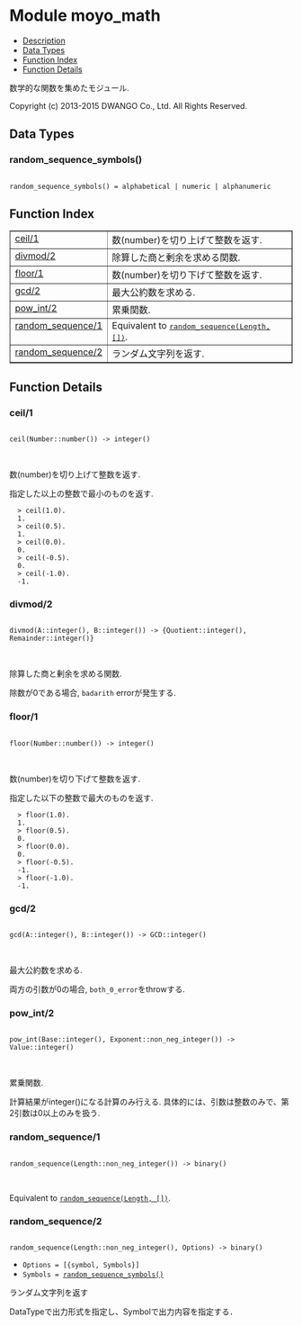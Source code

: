 

# Module moyo_math #
* [Description](#description)
* [Data Types](#types)
* [Function Index](#index)
* [Function Details](#functions)

数学的な関数を集めたモジュール.

Copyright (c) 2013-2015 DWANGO Co., Ltd. All Rights Reserved.

<a name="types"></a>

## Data Types ##




### <a name="type-random_sequence_symbols">random_sequence_symbols()</a> ###


<pre><code>
random_sequence_symbols() = alphabetical | numeric | alphanumeric
</code></pre>

<a name="index"></a>

## Function Index ##


<table width="100%" border="1" cellspacing="0" cellpadding="2" summary="function index"><tr><td valign="top"><a href="#ceil-1">ceil/1</a></td><td>数(number)を切り上げて整数を返す.</td></tr><tr><td valign="top"><a href="#divmod-2">divmod/2</a></td><td>除算した商と剰余を求める関数.</td></tr><tr><td valign="top"><a href="#floor-1">floor/1</a></td><td>数(number)を切り下げて整数を返す.</td></tr><tr><td valign="top"><a href="#gcd-2">gcd/2</a></td><td>最大公約数を求める.</td></tr><tr><td valign="top"><a href="#pow_int-2">pow_int/2</a></td><td>累乗関数.</td></tr><tr><td valign="top"><a href="#random_sequence-1">random_sequence/1</a></td><td>Equivalent to <a href="#random_sequence-2"><tt>random_sequence(Length, [])</tt></a>.</td></tr><tr><td valign="top"><a href="#random_sequence-2">random_sequence/2</a></td><td>ランダム文字列を返す.</td></tr></table>


<a name="functions"></a>

## Function Details ##

<a name="ceil-1"></a>

### ceil/1 ###

<pre><code>
ceil(Number::number()) -&gt; integer()
</code></pre>
<br />

数(number)を切り上げて整数を返す.

指定した以上の整数で最小のものを返す.

```
  > ceil(1.0).
  1.
  > ceil(0.5).
  1.
  > ceil(0.0).
  0.
  > ceil(-0.5).
  0.
  > ceil(-1.0).
  -1.
```

<a name="divmod-2"></a>

### divmod/2 ###

<pre><code>
divmod(A::integer(), B::integer()) -&gt; {Quotient::integer(), Remainder::integer()}
</code></pre>
<br />

除算した商と剰余を求める関数.

除数が0である場合, `badarith` errorが発生する.

<a name="floor-1"></a>

### floor/1 ###

<pre><code>
floor(Number::number()) -&gt; integer()
</code></pre>
<br />

数(number)を切り下げて整数を返す.

指定した以下の整数で最大のものを返す.

```
  > floor(1.0).
  1.
  > floor(0.5).
  0.
  > floor(0.0).
  0.
  > floor(-0.5).
  -1.
  > floor(-1.0).
  -1.
```

<a name="gcd-2"></a>

### gcd/2 ###

<pre><code>
gcd(A::integer(), B::integer()) -&gt; GCD::integer()
</code></pre>
<br />

最大公約数を求める.

両方の引数が0の場合, `both_0_error`をthrowする.

<a name="pow_int-2"></a>

### pow_int/2 ###

<pre><code>
pow_int(Base::integer(), Exponent::non_neg_integer()) -&gt; Value::integer()
</code></pre>
<br />

累乗関数.

計算結果がinteger()になる計算のみ行える.
具体的には、引数は整数のみで、第2引数は0以上のみを扱う.

<a name="random_sequence-1"></a>

### random_sequence/1 ###

<pre><code>
random_sequence(Length::non_neg_integer()) -&gt; binary()
</code></pre>
<br />

Equivalent to [`random_sequence(Length, [])`](#random_sequence-2).

<a name="random_sequence-2"></a>

### random_sequence/2 ###

<pre><code>
random_sequence(Length::non_neg_integer(), Options) -&gt; binary()
</code></pre>

<ul class="definitions"><li><code>Options = [{symbol, Symbols}]</code></li><li><code>Symbols = <a href="#type-random_sequence_symbols">random_sequence_symbols()</a></code></li></ul>

ランダム文字列を返す

DataTypeで出力形式を指定し、Symbolで出力内容を指定する．

